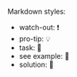 Markdown styles:

  - watch-out: :exclamation:
  - pro-tip: :bulb:
  - task: :wrench:
  - see example: :flashlight:
  - solution: :key:
